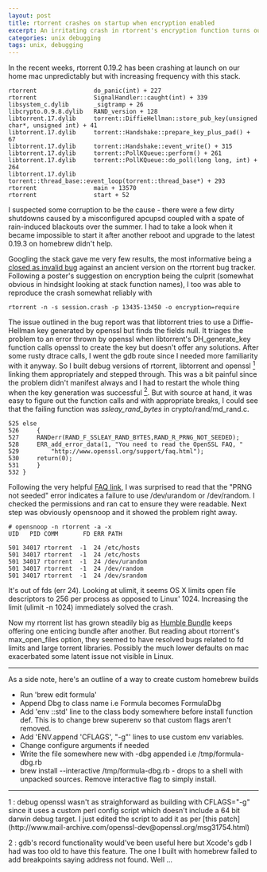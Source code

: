 ```yaml
---
layout: post
title: rtorrent crashes on startup when encryption enabled
excerpt: An irritating crash in rtorrent's encryption function turns out to be due to OS X' low fd limit leading to openssl's failure to open /dev/[us]random.
categories: unix debugging
tags: unix, debugging
---
```

In the recent weeks, rtorrent 0.19.2 has been crashing at launch on our home mac unpredictably but with increasing frequency with this stack.

    rtorrent                do_panic(int) + 227
    rtorrent                SignalHandler::caught(int) + 339
    libsystem_c.dylib       _sigtramp + 26
    libcrypto.0.9.8.dylib   RAND_version + 128
    libtorrent.17.dylib     torrent::DiffieHellman::store_pub_key(unsigned char*, unsigned int) + 41
    libtorrent.17.dylib     torrent::Handshake::prepare_key_plus_pad() + 67
    libtorrent.17.dylib     torrent::Handshake::event_write() + 315
    libtorrent.17.dylib     torrent::PollKQueue::perform() + 261
    libtorrent.17.dylib     torrent::PollKQueue::do_poll(long long, int) + 264
    libtorrent.17.dylib     torrent::thread_base::event_loop(torrent::thread_base*) + 293
    rtorrent                main + 13570
    rtorrent                start + 52


I suspected some corruption to be the cause - there were a few dirty shutdowns caused by a misconfigured apcupsd coupled with a spate of rain-induced blackouts over the summer. I had to take a look when it became impossible to start it after another reboot and upgrade to the latest 0.19.3 on homebrew didn't help.

Googling the stack gave me very few results, the most informative being a [closed as invalid bug](http://libtorrent.rakshasa.no/ticket/1048, "rtorrent crashes on startup with many started torrent") against an ancient version on the rtorrent bug tracker. Following a poster's suggestion on encryption being the culprit (somewhat obvious in hindsight looking at stack function names), I too was able to reproduce the crash somewhat reliably with

    rtorrent -n -s session.crash -p 13435-13450 -o encryption=require

The issue outlined in the bug report was that libtorrent tries to use a Diffie-Hellman key generated by openssl but finds the fields null. It triages the problem to an error thrown by openssl when libtorrent's DH\_generate\_key function calls openssl to create the key but doesn't offer any solutions. After some rusty dtrace calls, I went the gdb route since I needed more familiarity with it anyway. So I built debug versions of rtorrent, libtorrent and openssl [<sup>1</sup>](#note1) linking them appropriately and stepped through. This was a bit painful since the problem didn't manifest always and I had to restart the whole thing when the key generation was successful [<sup>2</sup>](#note2). But with source at hand, it was easy to figure out the function calls and with appropriate breaks, I could see that the failing function was *ssleay\_rand\_bytes* in crypto/rand/md\_rand.c. 

    525 else
    526     {
    527     RANDerr(RAND_F_SSLEAY_RAND_BYTES,RAND_R_PRNG_NOT_SEEDED);
    528     ERR_add_error_data(1, "You need to read the OpenSSL FAQ, "
    529         "http://www.openssl.org/support/faq.html");
    530     return(0);
    531     }
    532 }

Following the very helpful [FAQ link](http://www.openssl.org/support/faq.html), I was surprised to read that the "PRNG not seeded" error indicates a failure to use /dev/urandom or /dev/random. I checked the permissions and ran cat to ensure they were readable. Next step was obviously opensnoop and it showed the problem right away.

    # opensnoop -n rtorrent -a -x
    UID   PID COMM       FD ERR PATH                 
                        
    501 34017 rtorrent  -1  24 /etc/hosts           
    501 34017 rtorrent  -1  24 /etc/hosts           
    501 34017 rtorrent  -1  24 /dev/urandom         
    501 34017 rtorrent  -1  24 /dev/random          
    501 34017 rtorrent  -1  24 /dev/srandom         

It's out of fds (err 24). Looking at ulimit, it seems OS X limits open file descriptors to 256 per process as opposed to Linux' 1024. Increasing the limit (ulimit -n 1024) immediately solved the crash.

Now my rtorrent list has grown steadily big as [Humble Bundle](http://humblebundle.com) keeps offering one enticing bundle after another. But reading about rtorrent's max_open_files option, they seemed to have resolved bugs related to fd limits and large torrent libraries. Possibly the much lower defaults on mac exacerbated some latent issue not visible in Linux.

* * *

As a side note, here's an outline of a way to create custom homebrew builds

* Run 'brew edit formula'
* Append Dbg to class name i.e Formula becomes FormulaDbg
* Add 'env ::std' line to the class body somewhere before install function def. This is to change brew superenv so that custom flags aren't removed.
* Add 'ENV.append 'CFLAGS', "-g"' lines to use custom env variables.
* Change configure arguments if needed
* Write the file somewhere new with -dbg appended i.e /tmp/formula-dbg.rb
* brew install --interactive /tmp/formula-dbg.rb - drops to a shell with unpacked sources. Remove interactive flag to simply install.

* * *

<p class="note">
<a id="note1">1</a> : debug openssl wasn't as straighforward as building with CFLAGS="-g" since it uses a custom perl config script which doesn't include a 64 bit darwin debug target. I just edited the script to add it as per [this patch](http://www.mail-archive.com/openssl-dev@openssl.org/msg31754.html)
</p>

<p class="note">
<a id="note2"> 2</a> : gdb's record functionality would've been useful here but Xcode's gdb I had was too old to have this feature. The one I built with homebrew failed to add breakpoints saying address not found. Well ...
</p>



